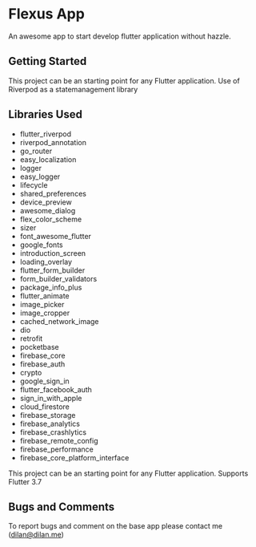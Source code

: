 # Flexus App

An awesome app to start develop flutter application without hazzle.

## Getting Started

This project can be an starting point for any Flutter application.
Use of Riverpod as a statemanagement library

## Libraries Used
  * flutter_riverpod
  * riverpod_annotation
  * go_router
  * easy_localization
  * logger
  * easy_logger
  * lifecycle
  * shared_preferences
  * device_preview
  * awesome_dialog
  * flex_color_scheme
  * sizer
  * font_awesome_flutter
  * google_fonts
  * introduction_screen
  * loading_overlay
  * flutter_form_builder
  * form_builder_validators
  * package_info_plus
  * flutter_animate
  * image_picker
  * image_cropper
  * cached_network_image
  * dio
  * retrofit
  * pocketbase
  * firebase_core
  * firebase_auth
  * crypto
  * google_sign_in
  * flutter_facebook_auth
  * sign_in_with_apple
  * cloud_firestore
  * firebase_storage
  * firebase_analytics
  * firebase_crashlytics
  * firebase_remote_config
  * firebase_performance
  * firebase_core_platform_interface

This project can be an starting point for any Flutter application. Supports Flutter 3.7


## Bugs and Comments
To report bugs and comment on the base app please contact me (dilan@dilan.me)
